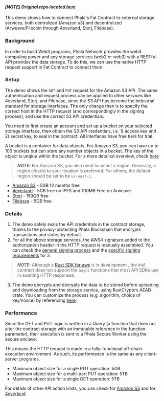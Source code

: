 #### ***[NOTE] Original repo located [here](https://github.com/christopherfkk/fat-contract-s3-sync)***

This demo shows how to connect Phala's Fat Contract to external storage services, both centralized (Amazon s3) and decentralized (Arweave/Filecoin through 4everland, Storj, Filebase).

### Background
In order to build Web3 programs, Phala Network provides the web3 computing power and any storage services (web2 or web3) with a RESTful API provides the data storage. To do this, we can use the native HTTP request support in Fat Contract to connect them.

### Setup
The demo shows the `GET` and `PUT` request for the Amazon S3 API. The same authentication and request process can be applied to other services like 4everland, Storj, and Filebase, since the S3 API has become the industrial standard for storage interfaces. The only change then is to specify the correct host in the HTTP request (and correspondingly in the signing process), and use the correct S3 API credentials.

You need to first create an account and set up a bucket on your selected storage interface, then obtain the S3 API credentials, i.e. 1) access key and 2) secret key, to seal in the contract. All interfaces have free tiers for trial.

A bucket is a container for data objects. For Amazon S3, you can have up to 100 buckets but can store any number objects in a bucket. The key of the object is unqiue within the bucket. For a more detailed overview, check [here](https://docs.aws.amazon.com/AmazonS3/latest/userguide/UsingBucket.html)

> **_NOTE:_** For Amazon S3, you also need to select a region. Generally, a region closest to your location is preferred. For others, the default region should be set to be `us-east-1`.

- [Amazon S3](https://aws.amazon.com/s3/) - 5GB 12 months free
- [4everland](https://www.4everland.org/bucket/) - 5GB free on IPFS and 100MB Free on Arweave
- [Storj](https://www.storj.io/) - 150GB free
- [Filebase](https://filebase.com/) - 5GB free

### Details
1. The demo safely seals the API credentials in the contract storage, thanks to the privacy-protecting Phala Blockchain that encrypts transactions and states by default.
2. For all the above storage services, the AWS4 signature added to the authorization header in the HTTP request is manually assembled. You can check the [general signing process](https://docs.aws.amazon.com/general/latest/gr/sigv4_signing.html) and the [specific signing requirements](https://docs.aws.amazon.com/AmazonS3/latest/API/sig-v4-header-based-auth.html) for 3.
> **_NOTE:_** Although a [Rust SDK for aws](https://github.com/awslabs/aws-sdk-rust) is in development , the ink! contract does not support the `async` functions that most API SDKs use in awaiting HTTP responses.
3. The demo encrypts and decrypts the data to be stored before uploading and downloading from the storage service, using RustCrypto’s AEAD crate. You can customize the process (e.g. algorithm, choice of key/nonce) by referencing [here](https://github.com/RustCrypto/AEADs).

### Performance

Since the GET and PUT logic is written in a Query (a function that does not alter the contract storage with an immutable reference in the function parameter), their execution is sent to a Phala Secure Worker using the secure enclave.

This means the HTTP request is made in a fully-functional off-chain execution environment. As such, its performance is the same as any client-server programs.

- Maximum object size for a single PUT operation: 5GB
- Maximum object size for a multi-part PUT operation: 5TB
- Maximum object size for a single GET operation: 5TB

For details of other API action limits, you can check for [Amazon S3](https://docs.aws.amazon.com/AmazonS3/latest/userguide/upload-objects.html) and for [4everland](https://docs.4everland.org/bucket-api/#limits-of-s3-api).
